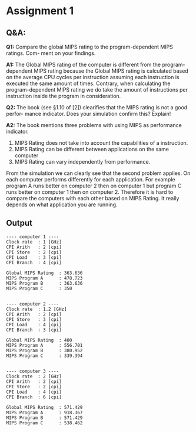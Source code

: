 

# Assignment 1

## Q&A:

**Q1:** Compare the global MIPS rating to the program-dependent MIPS ratings. Com-
ment on your findings.

**A1:** The Global MIPS rating of the computer is different from the program-dependent MIPS rating because the Global MIPS rating is calculated based on the average CPU cycles per instruction assuming each instruction is executed the same amount of times. Contrary, when calculating the program-dependent MIPS rating we do take the amount of instructions per instruction inside the program in consideration. 

**Q2:** The book (see §1.10 of [2]) clearifies that the MIPS rating is not a good perfor-
mance indicator. Does your simulation confirm this? Explain!

**A2:** The book mentions three problems with using MIPS as performance indicator.
1. MIPS Rating does not take into account the capabilities of a instruction.
2. MIPS Rating can be different between applications on the same computer
3. MIPS Rating can vary independently from performance.

From the simulation we can clearly see that the second problem applies. On each computer performs differently for each application. For example program A runs better on computer 2 then on computer 1 but program C runs better on computer 1 then on computer 2. Therefore it is hard to compare the computers with each other based on MIPS Rating. It really depends on what application you are running. 


## Output
```
---- computer 1 ----
Clock rate	: 1 [GHz]
CPI Arith	: 2 [cpi]
CPI Store	: 2 [cpi]
CPI Load	: 3 [cpi]
CPI Branch	: 4 [cpi]

Global MIPS Rating	: 363.636
MIPS Program A		: 478.723
MIPS Program B		: 363.636
MIPS Program C		: 350


---- computer 2 ----
Clock rate	: 1.2 [GHz]
CPI Arith	: 2 [cpi]
CPI Store	: 3 [cpi]
CPI Load	: 4 [cpi]
CPI Branch	: 3 [cpi]

Global MIPS Rating	: 400
MIPS Program A		: 556.701
MIPS Program B		: 380.952
MIPS Program C		: 339.394


---- computer 3 ----
Clock rate	: 2 [GHz]
CPI Arith	: 2 [cpi]
CPI Store	: 2 [cpi]
CPI Load	: 4 [cpi]
CPI Branch	: 6 [cpi]

Global MIPS Rating	: 571.429
MIPS Program A		: 918.367
MIPS Program B		: 571.429
MIPS Program C		: 538.462

```
